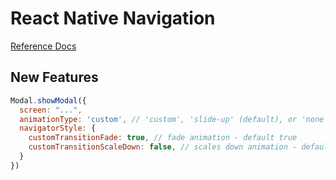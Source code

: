 # React Native Navigation

[Reference Docs](https://github.com/wix/react-native-navigation/wiki/Top-Level-API)

## New Features

```js
Modal.showModal({
  screen: "...",
  animationType: 'custom', // 'custom', 'slide-up' (default), or 'none'
  navigatorStyle: {
    customTransitionFade: true, // fade animation - default true
    customTransitionScaleDown: false, // scales down animation - default false
  }
})
```
